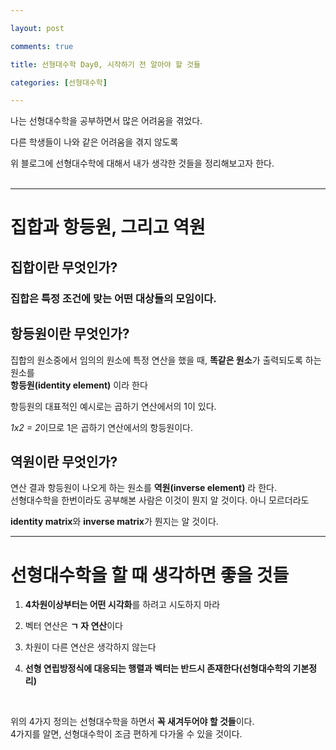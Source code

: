 ```yaml
---

layout: post

comments: true

title: 선형대수학 Day0, 시작하기 전 알아야 할 것들

categories: [선형대수학]

---
```


 
 
나는 선형대수학을 공부하면서 많은 어려움을 겪었다.<br>

다른 학생들이 나와 같은 어려움을 겪지 않도록 <br>

위 블로그에 선형대수학에 대해서 내가 생각한 것들을 정리해보고자 한다.</br></br>

  

***

  

# 집합과 항등원, 그리고 역원

## 집합이란 무엇인가?

  
  
  

### 집합은 특정 조건에 맞는 어떤 대상들의 모임이다.

  
 ## 항등원이란 무엇인가?
  

집합의 원소중에서 임의의 원소에 특정 연산을 했을 때, **똑같은 원소**가 출력되도록 하는 원소를<br>**항등원(identity element)** 이라 한다

  
  

항등원의 대표적인 예시로는 곱하기 연산에서의 1이 있다.

*1x2 = 2*이므로 1은 곱하기 연산에서의 항등원이다.

  
 ## 역원이란 무엇인가?

연산 결과 항등원이 나오게 하는 원소를 **역원(inverse element)** 라 한다.<br>
선형대수학을 한번이라도 공부해본 사람은 이것이 뭔지 알 것이다. 아니 모르더라도<br>

**identity matrix**와 **inverse matrix**가 뭔지는 알 것이다.

  

***

# 선형대수학을 할 때 생각하면 좋을 것들

  
  
  

1. **4차원이상부터는 어떤 시각화**를 하려고 시도하지 마라

2. 벡터 연산은 **ㄱ 자 연산**이다

3. 차원이 다른 연산은 생각하지 않는다

4. **선형 연립방정식에 대응되는 행렬과 벡터는 반드시 존재한다(선형대수학의 기본정리)**

  
  <br>

위의 4가지 정의는 선형대수학을 하면서 **꼭 새겨두어야 할 것들**이다.<br>
4가지를 알면, 선형대수학이 조금 편하게 다가올 수 있을 것이다.
